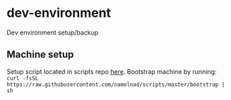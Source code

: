 # dev-environment
Dev environment setup/backup

## Machine setup
Setup script located in scripts repo [here](https://github.com/namolnad/scripts). Bootstrap machine by running: `curl -fsSL https://raw.githubusercontent.com/namolnad/scripts/master/bootstrap | sh`
